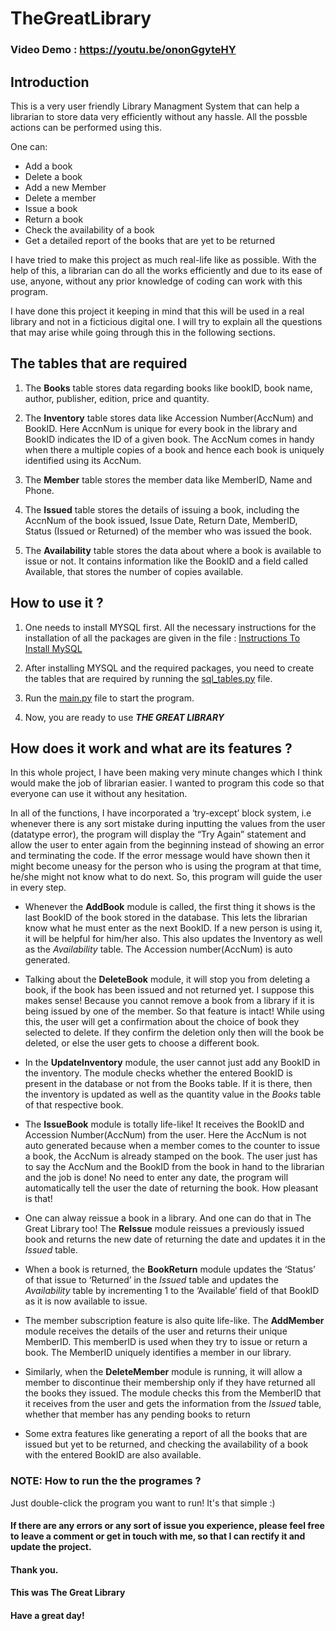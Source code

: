 # TheGreatLibrary

### Video Demo : <https://youtu.be/ononGgyteHY>

## Introduction
This is a very user friendly Library Managment System that can help a librarian to store data very efficiently without any hassle. All the possble actions can be performed using this.

One can:
* Add a book
* Delete a book
* Add a new Member
* Delete a member
* Issue a book
* Return a book
* Check the availability of a book
* Get a detailed report of the books that are yet to be returned

I have tried to make this project as much real-life like as possible. With the help of this, a librarian can do all the works efficiently and due to its ease of use, anyone, without any prior knowledge of coding can work with this program.

I have done this project it keeping in mind that this will be used in a real library and not in a ficticious digital one. I will try to explain all the questions that may arise while going through this in the following sections.

## The tables that are required
1. The **Books** table stores data regarding books like bookID, book name, author, publisher, edition, price and quantity.
   
3. The **Inventory** table stores data like Accession Number(AccNum) and BookID. Here AccnNum is unique for every book in the library and BookID indicates the ID of a given book. The AccNum comes in handy when there a multiple copies of a book and hence each book is uniquely identified using its AccNum.
   
5. The **Member** table stores the member data like MemberID, Name and Phone.
   
7. The **Issued** table stores the details of issuing a book, including the AccnNum of the book issued, Issue Date, Return Date, MemberID, Status (Issued or Returned) of the member who was issued the book.
   
9. The **Availability** table stores the data about where a book is available to issue or not. It contains information like the BookID and a field called Available, that stores the number of copies available.

## How to use it ?
1. One needs to install MYSQL first. All the necessary instructions for the installation of all the packages are given in the file : [Instructions To Install MySQL](https://github.com/Pramit10/TheGreatLibrary/blob/main/INSTRUCTIONS%20TO%20INSTALL%20MYSQL.pdf)

2. After installing MYSQL and the required packages, you need to create the tables that are required by running the [sql_tables.py](./sql_tables.py) file.

3. Run the [main.py](./main.py) file to start the program.
   
5. Now, you are ready to use ***THE GREAT LIBRARY***

## How does it work and what are its features ?
In this whole project, I have been making very minute changes which I think would make the job of librarian easier. I wanted to program this code so that everyone can use it without any hesitation.

In all of the functions, I have incorporated a ‘try-except’ block system, i.e whenever there is any sort mistake during inputting the values from the user (datatype error), the program will display the “Try Again” statement and allow the user to enter again from the beginning instead of showing an error and terminating the code. If the error message would have shown then it might become uneasy for the person who is using the program at that time, he/she might not know what to do next. So, this program will guide the user in every step.

* Whenever the **AddBook** module is called, the first thing it shows is the last BookID of the book stored in the database. This lets the librarian know what he must enter as the next BookID. If a new person is using it, it will be helpful for him/her also. This also updates the Inventory as well as the *Availability* table. The Accession number(AccNum) is auto generated.

* Talking about the **DeleteBook** module, it will stop you from deleting a book, if the book has been issued and not returned yet. I suppose this makes sense! Because you cannot remove a book from a library if it is being issued by one of the member. So that feature is intact! While using this, the user will get a confirmation about the choice of book they selected to delete. If they confirm the deletion only then will the book be deleted, or else the user gets to choose a different book.

* In the **UpdateInventory** module, the user cannot just add any BookID in the inventory. The module checks whether the entered BookID is present in the database or not from the Books table. If it is there, then the inventory is updated as well as the quantity value in the *Books* table of that respective book.

* The **IssueBook** module is totally life-like! It receives the BookID and Accession Number(AccNum) from the user. Here the AccNum is not auto generated because when a member comes to the counter to issue a book, the AccNum is already stamped on the book. The user just has to say the AccNum and the BookID from the book in hand to the librarian and the job is done! No need to enter any date, the program will automatically tell the user the date of returning the book. How pleasant is that!

* One can alway reissue a book in a library. And one can do that in The Great Library too! The **ReIssue** module reissues a previously issued book and returns the new date of returning the date and updates it in the *Issued* table.

* When a book is returned, the **BookReturn** module updates the ‘Status’ of that issue to ‘Returned’ in the *Issued* table and updates the *Availability* table by incrementing 1 to the ‘Available’ field of that BookID as it is now available to issue.

* The member subscription feature is also quite life-like. The **AddMember** module receives the details of the user and returns their unique MemberID. This memberID is used when they try to issue or return a book. The MemberID uniquely identifies a member in our library.

* Similarly, when the **DeleteMember** module is running, it will allow a member to discontinue their membership only if they have returned all the books they issued. The module checks this from the MemberID that it receives from the user and gets the information from the *Issued* table, whether that member has any pending books to return

* Some extra features like generating a report of all the books that are issued but yet to be returned, and checking the availability of a book with the entered BookID are also available.

### NOTE: How to run the the programes ?
Just double-click the program you want to run! It's that simple :)

#### If there are any errors or any sort of issue you experience, please feel free to leave a comment or get in touch with me, so that I can rectify it and update the project. 

#### Thank you. 
#### This was **The Great Library**
#### Have a great day!

